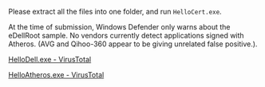 Please extract all the files into one folder, and run `HelloCert.exe`.

At the time of submission, Windows Defender only warns about the eDellRoot sample. No vendors currently detect applications signed with Atheros. (AVG and Qihoo-360 appear to be giving unrelated false positive.).

[HelloDell.exe - VirusTotal](https://www.virustotal.com/en/file/cdfb9acd571fd031f2069a579b61e0b226f6138fbe06f491f592eb82825e6db3/analysis/1448651546/)

[HelloAtheros.exe - VirusTotal](https://www.virustotal.com/en/file/ffdd15a0f7771013c652e95c34e560afe3f6988d1434f17469499ccff4db803d/analysis/1448651557/)
